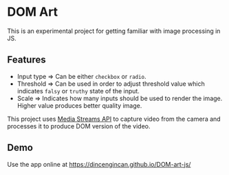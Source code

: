 # DOM Art

This is an experimental project for getting familiar with image processing in JS.

## Features

- Input type => Can be either `checkbox` or `radio`.
- Threshold => Can be used in order to adjust threshold value which indicates `falsy` or `truthy` state of the input. 
- Scale => Indicates how many inputs should be used to render the image. Higher value produces better quality image. 

This project uses [Media Streams API](https://developer.mozilla.org/en-US/docs/Web/API/MediaDevices/getUserMedia) to capture video from the camera and processes it to produce DOM version of the video.


## Demo

Use the app online at https://dincengincan.github.io/DOM-art-js/
